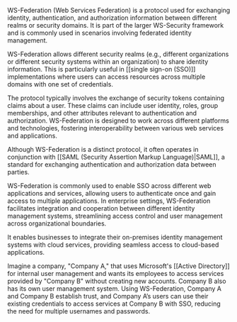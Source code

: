 WS-Federation (Web Services Federation) is a protocol used for exchanging identity, authentication, and authorization information between different realms or security domains. It is part of the larger WS-Security framework and is commonly used in scenarios involving federated identity management.

WS-Federation allows different security realms (e.g., different organizations or different security systems within an organization) to share identity information. This is particularly useful in [[single sign-on (SSO)]] implementations where users can access resources across multiple domains with one set of credentials.

The protocol typically involves the exchange of security tokens containing claims about a user. These claims can include user identity, roles, group memberships, and other attributes relevant to authentication and authorization. WS-Federation is designed to work across different platforms and technologies, fostering interoperability between various web services and applications.

Although WS-Federation is a distinct protocol, it often operates in conjunction with [[SAML (Security Assertion Markup Language)|SAML]], a standard for exchanging authentication and authorization data between parties.

WS-Federation is commonly used to enable SSO across different web applications and services, allowing users to authenticate once and gain access to multiple applications. In enterprise settings, WS-Federation facilitates integration and cooperation between different identity management systems, streamlining access control and user management across organizational boundaries.

It enables businesses to integrate their on-premises identity management systems with cloud services, providing seamless access to cloud-based applications.

Imagine a company, "Company A," that uses Microsoft's [[Active Directory]] for internal user management and wants its employees to access services provided by "Company B" without creating new accounts. Company B also has its own user management system. Using WS-Federation, Company A and Company B establish trust, and Company A’s users can use their existing credentials to access services at Company B with SSO, reducing the need for multiple usernames and passwords.
